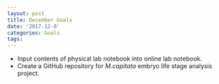 ```yaml
---
layout: post
title: December Goals
date: '2017-12-8'
categories: Goals
tags: 
---
```

* Input contents of physical lab notebook into online lab notebook.
* Create a GitHub repository for *M.capitata* embryo life stage analysis project.

